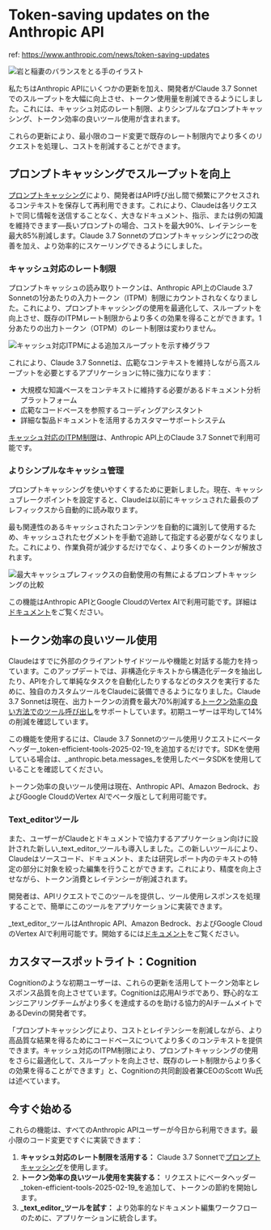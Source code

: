 # Token-saving updates on the Anthropic API

ref: <https://www.anthropic.com/news/token-saving-updates>

![岩と稲妻のバランスをとる手のイラスト](https://www.anthropic.com/_next/image?url=https%3A%2F%2Fwww-cdn.anthropic.com%2Fimages%2F4zrzovbb%2Fwebsite%2Fe141172784c92b04ec3f44a679923c1da4117899-2880x1620.png&w=3840&q=75)

私たちはAnthropic APIにいくつかの更新を加え、開発者がClaude 3.7 Sonnetでのスループットを大幅に向上させ、トークン使用量を削減できるようにしました。これには、キャッシュ対応のレート制限、よりシンプルなプロンプトキャッシング、トークン効率の良いツール使用が含まれます。

これらの更新により、最小限のコード変更で既存のレート制限内でより多くのリクエストを処理し、コストを削減することができます。

## プロンプトキャッシングでスループットを向上

[プロンプトキャッシング](https://www.anthropic.com/news/prompt-caching)により、開発者はAPI呼び出し間で頻繁にアクセスされるコンテキストを保存して再利用できます。これにより、Claudeは各リクエストで同じ情報を送信することなく、大きなドキュメント、指示、または例の知識を維持できます—長いプロンプトの場合、コストを最大90%、レイテンシーを最大85%削減します。Claude 3.7 Sonnetのプロンプトキャッシングに2つの改善を加え、より効率的にスケーリングできるようにしました。

### キャッシュ対応のレート制限

プロンプトキャッシュの読み取りトークンは、Anthropic API上のClaude 3.7 Sonnetの1分あたりの入力トークン（ITPM）制限にカウントされなくなりました。これにより、プロンプトキャッシングの使用を最適化して、スループットを向上させ、既存のITPMレート制限からより多くの効果を得ることができます。1分あたりの出力トークン（OTPM）のレート制限は変わりません。

![キャッシュ対応ITPMによる追加スループットを示す棒グラフ](https://www.anthropic.com/_next/image?url=https%3A%2F%2Fwww-cdn.anthropic.com%2Fimages%2F4zrzovbb%2Fwebsite%2F3dd27bad67e95c1a25c8330f7e8eab21faf2798c-3840x2160.png&w=3840&q=75)

これにより、Claude 3.7 Sonnetは、広範なコンテキストを維持しながら高スループットを必要とするアプリケーションに特に強力になります：

- 大規模な知識ベースをコンテキストに維持する必要があるドキュメント分析プラットフォーム
- 広範なコードベースを参照するコーディングアシスタント
- 詳細な製品ドキュメントを活用するカスタマーサポートシステム

[キャッシュ対応のITPM制限](https://docs.anthropic.com/en/api/rate-limits#rate-limits)は、Anthropic API上のClaude 3.7 Sonnetで利用可能です。

### よりシンプルなキャッシュ管理

プロンプトキャッシングを使いやすくするために更新しました。現在、キャッシュブレークポイントを設定すると、Claudeは以前にキャッシュされた最長のプレフィックスから自動的に読み取ります。

最も関連性のあるキャッシュされたコンテンツを自動的に識別して使用するため、キャッシュされたセグメントを手動で追跡して指定する必要がなくなりました。これにより、作業負荷が減少するだけでなく、より多くのトークンが解放されます。

![最大キャッシュプレフィックスの自動使用の有無によるプロンプトキャッシングの比較](https://www.anthropic.com/_next/image?url=https%3A%2F%2Fwww-cdn.anthropic.com%2Fimages%2F4zrzovbb%2Fwebsite%2Fe82adfbb319b8970e1e7aefa2a284f0c201463b4-1920x1054.png&w=3840&q=75)

この機能はAnthropic APIとGoogle CloudのVertex AIで利用可能です。詳細は[ドキュメント](https://docs.anthropic.com/en/docs/build-with-claude/prompt-caching)をご覧ください。

## トークン効率の良いツール使用

Claudeはすでに外部のクライアントサイドツールや機能と対話する能力を持っています。このアップデートでは、非構造化テキストから構造化データを抽出したり、APIを介して単純なタスクを自動化したりするなどのタスクを実行するために、独自のカスタムツールをClaudeに装備できるようになりました。Claude 3.7 Sonnetは現在、出力トークンの消費を最大70%削減する[トークン効率の良い方法でのツール呼び出し](https://docs.anthropic.com/en/docs/build-with-claude/tool-use/token-efficient-tool-use)をサポートしています。初期ユーザーは平均して14%の削減を確認しています。

この機能を使用するには、Claude 3.7 Sonnetのツール使用リクエストにベータヘッダー_token-efficient-tools-2025-02-19_を追加するだけです。SDKを使用している場合は、_anthropic.beta.messages_を使用したベータSDKを使用していることを確認してください。

トークン効率の良いツール使用は現在、Anthropic API、Amazon Bedrock、およびGoogle CloudのVertex AIでベータ版として利用可能です。

### Text_editorツール

また、ユーザーがClaudeとドキュメントで協力するアプリケーション向けに設計された新しい_text_editor_ツールも導入しました。この新しいツールにより、Claudeはソースコード、ドキュメント、または研究レポート内のテキストの特定の部分に対象を絞った編集を行うことができます。これにより、精度を向上させながら、トークン消費とレイテンシーが削減されます。

開発者は、APIリクエストでこのツールを提供し、ツール使用レスポンスを処理することで、簡単にこのツールをアプリケーションに実装できます。

_text_editor_ツールはAnthropic API、Amazon Bedrock、およびGoogle CloudのVertex AIで利用可能です。開始するには[ドキュメント](https://docs.anthropic.com/en/docs/build-with-claude/tool-use/text-editor-tool)をご覧ください。

## カスタマースポットライト：Cognition

Cognitionのような初期ユーザーは、これらの更新を活用してトークン効率とレスポンス品質を向上させています。Cognitionは応用AIラボであり、野心的なエンジニアリングチームがより多くを達成するのを助ける協力的AIチームメイトであるDevinの開発者です。

「プロンプトキャッシングにより、コストとレイテンシーを削減しながら、より高品質な結果を得るためにコードベースについてより多くのコンテキストを提供できます。キャッシュ対応のITPM制限により、プロンプトキャッシングの使用をさらに最適化して、スループットを向上させ、既存のレート制限からより多くの効果を得ることができます」と、Cognitionの共同創設者兼CEOのScott Wu氏は述べています。

## 今すぐ始める

これらの機能は、すべてのAnthropic APIユーザーが今日から利用できます。最小限のコード変更ですぐに実装できます：

1. **キャッシュ対応のレート制限を活用する：** Claude 3.7 Sonnetで[プロンプトキャッシング](https://docs.anthropic.com/en/docs/build-with-claude/prompt-caching)を使用します。
2. **トークン効率の良いツール使用を実装する：** リクエストにベータヘッダー_token-efficient-tools-2025-02-19_を追加して、トークンの節約を開始します。
3. **_text_editor_ツールを試す：** より効率的なドキュメント編集ワークフローのために、アプリケーションに統合します。
